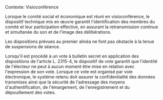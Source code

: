 Contexte: Visioconférence

Lorsque le comité social et économique est réuni en visioconférence, le dispositif technique mis en œuvre garantit l'identification des membres du comité et leur participation effective, en assurant la retransmission continue et simultanée du son et de l'image des délibérations.

Les dispositions prévues au premier alinéa ne font pas obstacle à la tenue de suspensions de séance.

Lorsqu'il est procédé à un vote à bulletin secret en application des dispositions de l'article L. 2315-4, le dispositif de vote garantit que l'identité de l'électeur ne peut à aucun moment être mise en relation avec l'expression de son vote. Lorsque ce vote est organisé par voie électronique, le système retenu doit assurer la confidentialité des données transmises ainsi que la sécurité de l'adressage des moyens d'authentification, de l'émargement, de l'enregistrement et du dépouillement des votes.